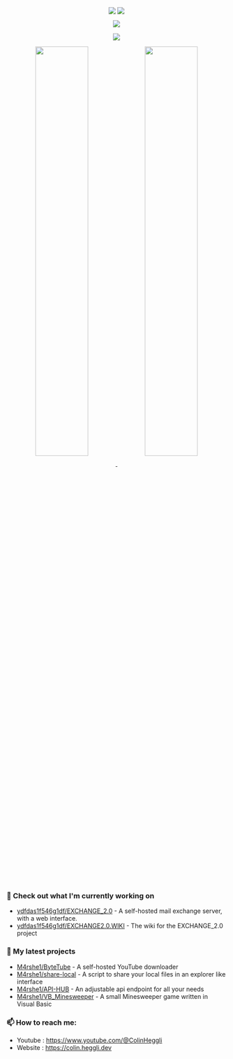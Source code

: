<p align="center">
  <img align="center" src="https://github-readme-stats.vercel.app/api?username=M4rshe1&show_icons=true&theme=tokyonight" />
  <img align="center" src="https://github-readme-stats.vercel.app/api/top-langs/?username=M4rshe1&layout=donut&theme=tokyonight" />
</p>
<p align="center">
  <img align="center" src="https://github-readme-stats.vercel.app/api/wakatime?username=M4rshe1\&layout=compact\&theme=tokyonight" />
</p>

<p align="center">
<a href="https://wakatime.com/@M4rshe1">
  <img align="center" src="https://wakatime.com/share/@M4rshe1/71c59b61-45c1-482e-a586-ff72e9ad5567.svg" />
</a>
</p>
<p align="center">
<a href="https://wakatime.com/@M4rshe1">
  <img align="center" width="49%" src="https://wakatime.com/share/@M4rshe1/baf6ac3b-6784-4dd4-88d9-837ade005b42.svg" />
</a>
<a href="https://wakatime.com/@M4rshe1">
  <img align="center" width="49%" src="https://wakatime.com/share/@M4rshe1/81ba9713-5916-48e2-935c-c99cefd4ecba.svg" />
</a>
</p>


### 👷 Check out what I'm currently working on

- [ydfdas1f546g1df/EXCHANGE_2.0](https://github.com/ydfdas1f546g1df/EXCHANGE_2.0) - A self-hosted mail exchange server, with a web interface.
- [ydfdas1f546g1df/EXCHANGE2.0.WIKI](https://github.com/M4rshe1/share-local) - The wiki for the EXCHANGE_2.0 project


### 🌱 My latest projects

- [M4rshe1/ByteTube](https://github.com/M4rshe1/ByteTube) - A self-hosted YouTube downloader
- [M4rshe1/share-local](https://github.com/M4rshe1/share-local) - A script to share your local files in an explorer like interface
- [M4rshe1/API-HUB](https://github.com/M4rshe1/API-HUB) - An adjustable api endpoint for all your needs
- [M4rshe1/VB_Minesweeper](https://github.com/M4rshe1/vb_minesweeper) - A small Minesweeper game written in Visual Basic

[//]: # (### 📰 Recent Blog Posts)

### 📫 How to reach me:
- Youtube   : <https://www.youtube.com/@ColinHeggli>
- Website   : <https://colin.heggli.dev>
